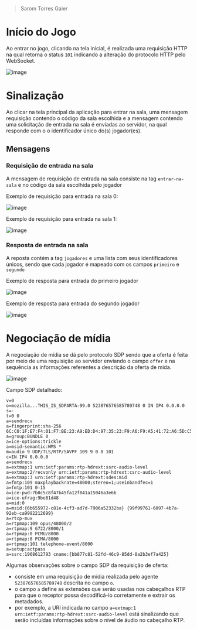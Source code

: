 > Sarom Torres Gaier

# Início do Jogo

Ao entrar no jogo, clicando na tela inicial, é realizada uma requisição HTTP na qual retorna o status `101` indicando a alteração do protocolo HTTP pelo WebSocket.

![image](https://user-images.githubusercontent.com/34520860/208555687-7993ee04-2a91-4639-871b-9502b9b0bee4.png)

# Sinalização
    
Ao clicar na tela principal da aplicação para entrar na sala, uma mensagem requisição contendo o código da sala escolhida e a mensagem contendo uma solicitação de entrada na sala é enviadas ao servidor, na qual responde com o o identificador único do(s) jogador(es).

## Mensagens 

### Requisição de entrada na sala

A mensagem de requisição de entrada na sala consiste na tag `entrar-na-sala` e no código da sala escolhida pelo jogador

Exemplo de requisição para entrada na sala 0: 

![image](https://user-images.githubusercontent.com/34520860/208665447-3f6bd9da-283d-4d35-8bf1-14e74d76a1b0.png)

Exemplo de requisição para entrada na sala 1: 

![image](https://user-images.githubusercontent.com/34520860/208665345-b851afe7-bbc4-46e0-b376-dbd80cc3a2f3.png)

### Resposta de entrada na sala

A reposta contém a tag `jogadores` e uma lista com seus identificadores únicos, sendo que cada jogador é mapeado com os campos `primeiro` e `segundo`

Exemplo de resposta para entrada do primeiro jogador 

![image](https://user-images.githubusercontent.com/34520860/208667029-c26ad52a-bdc6-4e75-8099-5cabd81a4e19.png)

Exemplo de resposta para entrada do segundo jogador 

![image](https://user-images.githubusercontent.com/34520860/208667326-43364e48-b78f-490b-af98-b943f20ca3a8.png)

# Negociação de mídia

A negociação de mídia se dá pelo protocolo SDP sendo que a oferta é feita por meio de uma requisição ao servidor enviando o campo `offer` e na sequência as informações referentes a descrição da oferta de mída.

![image](https://user-images.githubusercontent.com/34520860/208670160-d781a701-5eec-4a71-99d4-69d7ed10c5eb.png)

Campo SDP detalhado:

```
v=0
o=mozilla...THIS_IS_SDPARTA-99.0 523876576585789748 0 IN IP4 0.0.0.0
s=-
t=0 0
a=sendrecv
a=fingerprint:sha-256 6C:C0:1F:E7:F4:01:F7:BE:23:A9:ED:D4:97:35:23:F9:A6:F9:A5:41:72:A6:5D:C5:BF:1B:35:0C:E5:8C:3B:FF
a=group:BUNDLE 0
a=ice-options:trickle
a=msid-semantic:WMS *
m=audio 9 UDP/TLS/RTP/SAVPF 109 9 0 8 101
c=IN IP4 0.0.0.0
a=sendrecv
a=extmap:1 urn:ietf:params:rtp-hdrext:ssrc-audio-level
a=extmap:2/recvonly urn:ietf:params:rtp-hdrext:csrc-audio-level
a=extmap:3 urn:ietf:params:rtp-hdrext:sdes:mid
a=fmtp:109 maxplaybackrate=48000;stereo=1;useinbandfec=1
a=fmtp:101 0-15
a=ice-pwd:7b0c5c8f47b45fa12f841a15046a3e6b
a=ice-ufrag:9be81d48
a=mid:0
a=msid:{6b655972-c81e-4cf3-ad7d-7906a52332ba} {99f99761-6097-4b7a-92eb-ca9992212699}
a=rtcp-mux
a=rtpmap:109 opus/48000/2
a=rtpmap:9 G722/8000/1
a=rtpmap:0 PCMU/8000
a=rtpmap:8 PCMA/8000
a=rtpmap:101 telephone-event/8000
a=setup:actpass
a=ssrc:1968612793 cname:{bb877c81-52fd-46c9-85dd-0a2b3ef7a425}
```

Algumas observações sobre o campo SDP da requisição de oferta:

- consiste em uma requisição de mídia realizada pelo agente `523876576585789748` descrita no campo `o`.
- o campo `a` define as extensões que serão usadas nos cabeçalhos RTP para que o receptor possa decodificá-lo corretamente e extrair os metadados. 
- por exemplo, a URI indicada no campo `a=extmap:1 urn:ietf:params:rtp-hdrext:ssrc-audio-level` está sinalizando que serão incluídas informações sobre o nível de áudio no cabeçalho RTP.

